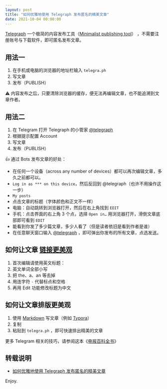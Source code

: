```yaml
---
layout: post
title: "如何优雅地使用 Telegraph 发布匿名的精美文章"
date: 2021-10-04 00:00:00
---
```


[Telegraph](https://telegra.ph/) 一个极简的内容发布工具（[Minimalist publishing tool](https://telegram.org/blog/telegraph)） ，不需要注册账号与下载软件，即可匿名发布文章。  

## 用法一

1. 在手机或电脑的浏览器的地址栏输入 `telegra.ph`
2. 写文章
3. 发布（PUBLISH）

⚠️ 内容发布之后，只要清除浏览器的缓存，便无法再编辑文章，也不能追溯到文章作者。

## 用法二

1. 在 Telegram 打开 Telegraph 的小管家 [@telegraph](https://t.me/telegraph)
2. 根据提示配置 Account
3. 写文章
4. 发布（PUBLISH）

👍 通过 Bots 发布文章的好处：

- 在任何一个设备（across any number of devices）都可以再次编辑文章，多久之前都可以。
- `Log in as *** on this device`，然后反回到 @telegraph（也许不用操作这一步）
- `My posts`
- 点击文章的标题（字体颜色和正文不一样）
- 电脑：自动跳转到浏览器打开，然后在右上角找到 `EDIT`
- 手机：点击界面的右上角 3 个点，选择 `Open in…` 用浏览器打开，滑倒文章底部即可看到 `EDIT`
- 能看到你发了多少篇文章，多少人看了（但是读者依旧是看到作者是谁）
- 在任意聊天窗口输入 [@telegraph](https://t.me/telegraph) ，即可弹出你发布的所有文章，点选发送。

## 如何让文章 [链接更美观](https://tingtalk.me/hexo/)

1. 首次编辑请使用英文标题：
2. 英文单词全部小写
3. 把 the、a、an 等去掉
4. 用连字符 `-` 代替标点和空格
5. 再用 Edit 功能修改标题为中文

## 如何让文章排版更美观

1. 使用 [Markdown](https://tingtalk.me/markdown/) 写文章（例如 [Typora](https://typora.io/)）
2. 复制
3. 粘贴到 `telegra.ph` ，即可快速排出精美的文章

更多 Telegram 相关的技巧，请参阅这本《[电报百科全书](https://tingtalk.me/telegram/)》

## 转载说明

- [如何优雅地使用 Telegraph 发布匿名的精美文章](https://telegra.ph/tips-for-telegraph-04-01)

Enjoy.

